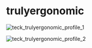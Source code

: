 # trulyergonomic



![teck_trulyergonomic_profile_1](teck_trulyergonomic_profile_1)

![teck_trulyergonomic_profile_2](teck_trulyergonomic_profile_2)
